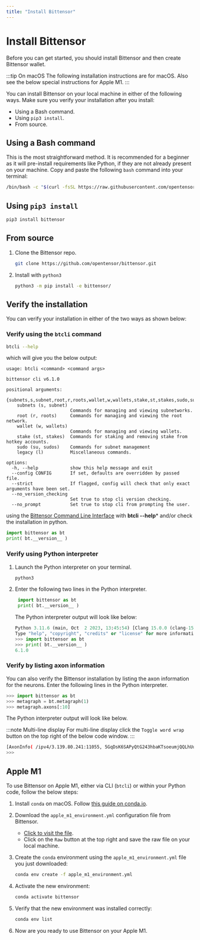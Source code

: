 ```yaml
---
title: "Install Bittensor"
---
```


# Install Bittensor

Before you can get started, you should install Bittensor and then create Bittensor wallet.

:::tip On macOS
The following installation instructions are for macOS. Also see the below  special instructions for Apple M1. 
:::

You can install Bittensor on your local machine in either of the following ways. Make sure you verify your installation after you install:
- Using a Bash command.
- Using `pip3 install`.
- From source.

## Using a Bash command

This is the most straightforward method. It is recommended for a beginner as it will pre-install requirements like Python, if they are not already present on your machine. Copy and paste the following `bash` command into your terminal:

```bash
/bin/bash -c "$(curl -fsSL https://raw.githubusercontent.com/opentensor/bittensor/master/scripts/install.sh)"
```

## Using `pip3 install`

```bash
pip3 install bittensor
```

## From source

1. Clone the Bittensor repo.

    ```bash
    git clone https://github.com/opentensor/bittensor.git
    ```
2. Install with `python3`

    ```bash
    python3 -m pip install -e bittensor/
    ```

## Verify the installation

You can verify your installation in either of the two ways as shown below:

### Verify using the `btcli` command

```bash
btcli --help
```
which will give you the below output:

```text
usage: btcli <command> <command args>

bittensor cli v6.1.0

positional arguments:
  {subnets,s,subnet,root,r,roots,wallet,w,wallets,stake,st,stakes,sudo,su,sudos,legacy,l}
    subnets (s, subnet)
                        Commands for managing and viewing subnetworks.
    root (r, roots)     Commands for managing and viewing the root network.
    wallet (w, wallets)
                        Commands for managing and viewing wallets.
    stake (st, stakes)  Commands for staking and removing stake from hotkey accounts.
    sudo (su, sudos)    Commands for subnet management
    legacy (l)          Miscellaneous commands.

options:
  -h, --help            show this help message and exit
  --config CONFIG       If set, defaults are overridden by passed file.
  --strict              If flagged, config will check that only exact arguments have been set.
  --no_version_checking
                        Set true to stop cli version checking.
  --no_prompt           Set true to stop cli from prompting the user.
```

using the [Bittensor Command Line Interface](reference/btcli) with **btcli --help*** and/or check the installation in python.
```python numbered
import bittensor as bt
print( bt.__version__ )
```

### Verify using Python interpreter

1. Launch the Python interpreter on your terminal.   

    ```bash
    python3
    ```
2. Enter the following two lines in the Python interpreter.
   
   ```python
    import bittensor as bt
    print( bt.__version__ )
    ```
    The Python interpreter output will look like below:

    ```python
    Python 3.11.6 (main, Oct  2 2023, 13:45:54) [Clang 15.0.0 (clang-1500.0.40.1)] on darwin
    Type "help", "copyright", "credits" or "license" for more information.
    >>> import bittensor as bt
    >>> print( bt.__version__ )
    6.1.0
    ```

### Verify by listing axon information

You can also verify the Bittensor installation by listing the axon information for the neurons. Enter the following lines in the Python interpreter.

```python
>>> import bittensor as bt
>>> metagraph = bt.metagraph(1)
>>> metagraph.axons[:10]
```
The Python interpreter output will look like below.

:::note Multi-line display
For multi-line display click the `Toggle word wrap` button on the top right of the below code window.
:::

```bash
[AxonInfo( /ipv4/3.139.80.241:11055, 5GqDsK6SAPyQtG243hbaKTsoeumjQQLhUu8GyrXikPTmxjn7, 5D7u5BTqF3j1XHnizp9oR67GFRr8fBEFhbdnuVQEx91vpfB5, 600 ), AxonInfo( /ipv4/8.222.132.190:5108, 5CwqDkDt1uk2Bngvf8avrapUshGmiUvYZjYa7bfA9Gv9kn1i, 5HQ9eTDorvovKTxBc9RUD22FZHZzpy1KRfaxCnRsT9QhuvR6, 600 ), AxonInfo( /ipv4/34.90.71.181:8091, 5HEo565WAy4Dbq3Sv271SAi7syBSofyfhhwRNjFNSM2gP9M2, 5ChuGqW2cxc5AZJ29z6vyTkTncg75L9ovfp8QN8eB8niSD75, 601 ), AxonInfo( /ipv4/64.247.206.79:8091, 5HK5tp6t2S59DywmHRWPBVJeJ86T61KjurYqeooqj8sREpeN, 5E7W9QXNoW7se7B11vWRMKRCSWkkAu9EYotG5Ci2f9cqV8jn, 601 ), AxonInfo( /ipv4/51.91.30.166:40203, 5EXYcaCdnvnMZbozeknFWbj6aKXojfBi9jUpJYHea68j4q1a, 5CsxoeDvWsQFZJnDCyzxaNKgA8pBJGUJyE1DThH8xU25qUMg, 601 ), AxonInfo( /ipv4/149.137.225.62:8091, 5F4tQyWrhfGVcNhoqeiNsR6KjD4wMZ2kfhLj4oHYuyHbZAc3, 5Ccmf1dJKzGtXX7h17eN72MVMRsFwvYjPVmkXPUaapczECf6, 600 ), AxonInfo( /ipv4/38.147.83.11:8091, 5Hddm3iBFD2GLT5ik7LZnT3XJUnRnN8PoeCFgGQgawUVKNm8, 5DCQw11aUW7bozAKkB8tB5bHqAjiu4F6mVLZBdgJnk8dzUoV, 610 ), AxonInfo( /ipv4/38.147.83.30:41422, 5HNQURvmjjYhTSksi8Wfsw676b4owGwfLR2BFAQzG7H3HhYf, 5EZUTdAbXyLmrs3oiPvfCM19nG6oRs4X7zpgxG5oL1iK4MAh, 610 ), AxonInfo( /ipv4/54.227.25.215:10022, 5DxrZuW8kmkZPKGKp1RBVovaP5zHtPLDHYc5Yu82Z1fWqK5u, 5FhXUSmSZ2ec7ozRSA8Bg3ywmGwrjoLLzsXjNcwmZme2GcSC, 601 ), AxonInfo( /ipv4/52.8.243.76:40033, 5EnZN591jjsKKbt3yBtfGKWHxhxRH9cJonqTKRT5yTRUyNon, 5ChzhHyGmWwEdHjuvAxoUifHEZ6xpUjR67fDd4a42UrPysyB, 601 )]
>>>
```

## Apple M1

To use Bittensor on Apple M1, either via CLI (`btcli`) or within your Python code, follow the below steps:

1. Install `conda` on macOS. Follow [this guide on conda.io](https://conda.io/projects/conda/en/latest/user-guide/install/macos.html).
2. Download the `apple_m1_environment.yml` configuration file from Bittensor. 
   - [Click to visit the file](https://github.com/opentensor/bittensor/blob/master/scripts/environments/apple_m1_environment.yml).
   - Click on the `Raw` button at the top right and save the raw file on your local machine.
  
3. Create the `conda` environment using the `apple_m1_environment.yml` file you just downloaded:
    ```bash
    conda env create -f apple_m1_environment.yml
    ```

4. Activate the new environment: 
   ```bash
   conda activate bittensor
   ```

5. Verify that the new environment was installed correctly:
   
   ```bash
   conda env list
   ```
6. Now are you ready to use Bittensor on your Apple M1.